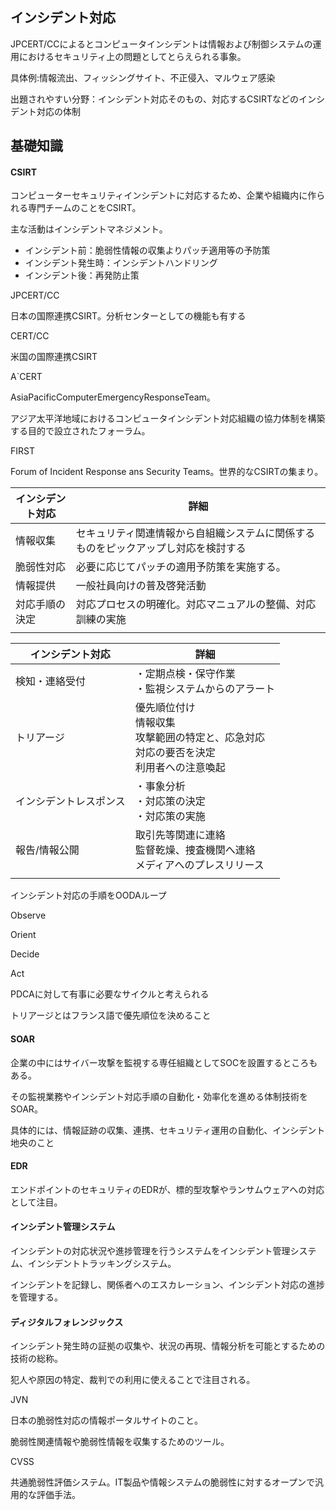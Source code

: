 ## インシデント対応

JPCERT/CCによるとコンピュータインシデントは情報および制御システムの運用におけるセキュリティ上の問題としてとらえられる事象。

具体例:情報流出、フィッシングサイト、不正侵入、マルウェア感染

出題されやすい分野：インシデント対応そのもの、対応するCSIRTなどのインシデント対応の体制

## 基礎知識

#### CSIRT

コンピューターセキュリティインシデントに対応するため、企業や組織内に作られる専門チームのことをCSIRT。

主な活動はインシデントマネジメント。

* インシデント前：脆弱性情報の収集よりパッチ適用等の予防策
* インシデント発生時：インシデントハンドリング
* インシデント後：再発防止策

JPCERT/CC

日本の国際連携CSIRT。分析センターとしての機能も有する

CERT/CC

米国の国際連携CSIRT

A`CERT

AsiaPacificComputerEmergencyResponseTeam。

アジア太平洋地域におけるコンピュータインシデント対応組織の協力体制を構築する目的で設立されたフォーラム。

FIRST

Forum of Incident Response ans Security Teams。世界的なCSIRTの集まり。

| インシデント対応 | 詳細                                                                               |
| ---------------- | ---------------------------------------------------------------------------------- |
| 情報収集         | セキュリティ関連情報から自組織システムに関係するものをピックアップし対応を検討する |
| 脆弱性対応       | 必要に応じてパッチの適用予防策を実施する。                                         |
| 情報提供         | 一般社員向けの普及啓発活動                                                         |
| 対応手順の決定   | 対応プロセスの明確化。対応マニュアルの整備、対応訓練の実施                         |
|                  |                                                                                    |

| インシデント対応       | 詳細                                                                                                     |
| ---------------------- | -------------------------------------------------------------------------------------------------------- |
| 検知・連絡受付         | ・定期点検・保守作業<br />・監視システムからのアラート                                                   |
| トリアージ             | 優先順位付け<br />情報収集<br />攻撃範囲の特定と、応急対応<br />対応の要否を決定<br />利用者への注意喚起 |
| インシデントレスポンス | ・事象分析<br />・対応策の決定<br />・対応策の実施                                                       |
| 報告/情報公開          | 取引先等関連に連絡<br />監督乾燥、捜査機関へ連絡<br />メディアへのプレスリリース                         |
|                        |                                                                                                          |



インシデント対応の手順をOODAループ

Observe

Orient

Decide

Act

PDCAに対して有事に必要なサイクルと考えられる

トリアージとはフランス語で優先順位を決めること


#### SOAR

企業の中にはサイバー攻撃を監視する専任組織としてSOCを設置するところもある。

その監視業務やインシデント対応手順の自動化・効率化を進める体制技術をSOAR。

具体的には、情報証跡の収集、連携、セキュリティ運用の自動化、インシデント地央のこと

#### EDR

エンドポイントのセキュリティのEDRが、標的型攻撃やランサムウェアへの対応として注目。

#### インシデント管理システム

インシデントの対応状況や進捗管理を行うシステムをインシデント管理システム、インシデントトラッキングシステム。

インシデントを記録し、関係者へのエスカレーション、インシデント対応の進捗を管理する。

#### ディジタルフォレンジックス

インシデント発生時の証拠の収集や、状況の再現、情報分析を可能とするための技術の総称。

犯人や原因の特定、裁判での利用に使えることで注目される。


JVN

日本の脆弱性対応の情報ポータルサイトのこと。

脆弱性関連情報や脆弱性情報を収集するためのツール。

CVSS

共通脆弱性評価システム。IT製品や情報システムの脆弱性に対するオープンで汎用的な評価手法。
